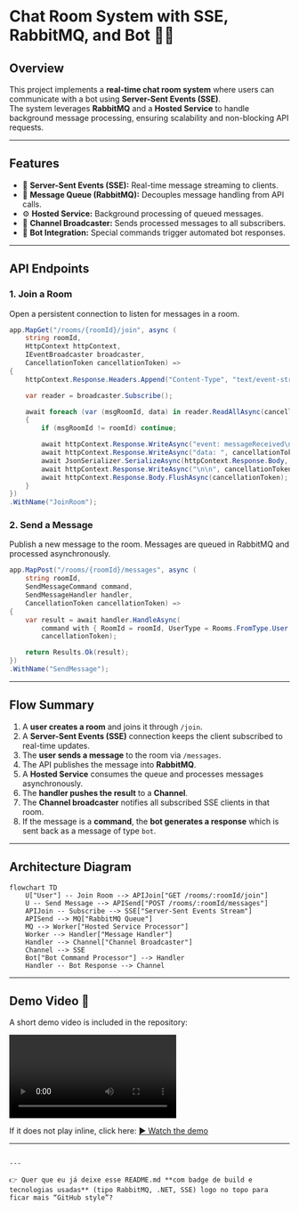 
# Chat Room System with SSE, RabbitMQ, and Bot 🤖💬

## Overview
This project implements a **real-time chat room system** where users can communicate with a bot using **Server-Sent Events (SSE)**.  
The system leverages **RabbitMQ** and a **Hosted Service** to handle background message processing, ensuring scalability and non-blocking API requests.

---

## Features
- 📡 **Server-Sent Events (SSE):** Real-time message streaming to clients.
- 📨 **Message Queue (RabbitMQ):** Decouples message handling from API calls.
- ⚙️ **Hosted Service:** Background processing of queued messages.
- 🔔 **Channel Broadcaster:** Sends processed messages to all subscribers.
- 🤖 **Bot Integration:** Special commands trigger automated bot responses.

---

## API Endpoints

### 1. Join a Room
Open a persistent connection to listen for messages in a room.

```csharp
app.MapGet("/rooms/{roomId}/join", async (
    string roomId,
    HttpContext httpContext,
    IEventBroadcaster broadcaster,
    CancellationToken cancellationToken) =>
{
    httpContext.Response.Headers.Append("Content-Type", "text/event-stream");

    var reader = broadcaster.Subscribe();

    await foreach (var (msgRoomId, data) in reader.ReadAllAsync(cancellationToken))
    {
        if (msgRoomId != roomId) continue;

        await httpContext.Response.WriteAsync("event: messageReceived\n", cancellationToken);
        await httpContext.Response.WriteAsync("data: ", cancellationToken);
        await JsonSerializer.SerializeAsync(httpContext.Response.Body, data, cancellationToken: cancellationToken);
        await httpContext.Response.WriteAsync("\n\n", cancellationToken);
        await httpContext.Response.Body.FlushAsync(cancellationToken);
    }
})
.WithName("JoinRoom");
````

### 2. Send a Message

Publish a new message to the room. Messages are queued in RabbitMQ and processed asynchronously.

```csharp
app.MapPost("/rooms/{roomId}/messages", async (
    string roomId,
    SendMessageCommand command,
    SendMessageHandler handler,
    CancellationToken cancellationToken) =>
{
    var result = await handler.HandleAsync(
        command with { RoomId = roomId, UserType = Rooms.FromType.User },
        cancellationToken);

    return Results.Ok(result);
})
.WithName("SendMessage");
```

---

## Flow Summary

1. A **user creates a room** and joins it through `/join`.
2. A **Server-Sent Events (SSE)** connection keeps the client subscribed to real-time updates.
3. The **user sends a message** to the room via `/messages`.
4. The API publishes the message into **RabbitMQ**.
5. A **Hosted Service** consumes the queue and processes messages asynchronously.
6. The **handler pushes the result** to a **Channel**.
7. The **Channel broadcaster** notifies all subscribed SSE clients in that room.
8. If the message is a **command**, the **bot generates a response** which is sent back as a message of type `bot`.

---

## Architecture Diagram

```mermaid
flowchart TD
    U["User"] -- Join Room --> APIJoin["GET /rooms/:roomId/join"]
    U -- Send Message --> APISend["POST /rooms/:roomId/messages"]
    APIJoin -- Subscribe --> SSE["Server-Sent Events Stream"]
    APISend --> MQ["RabbitMQ Queue"]
    MQ --> Worker["Hosted Service Processor"]
    Worker --> Handler["Message Handler"]
    Handler --> Channel["Channel Broadcaster"]
    Channel --> SSE
    Bot["Bot Command Processor"] --> Handler
    Handler -- Bot Response --> Channel

```
---

## Demo Video 🎥

A short demo video is included in the repository:

![Demo Video](docs/assets/demo.mp4)

If it does not play inline, click here:
[▶️ Watch the demo](docs/assets/demo.mp4)

---

```

---

👉 Quer que eu já deixe esse README.md **com badge de build e tecnologias usadas** (tipo RabbitMQ, .NET, SSE) logo no topo para ficar mais “GitHub style”?
```
